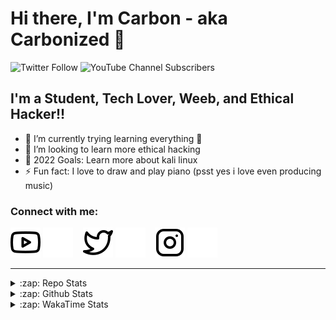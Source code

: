 # Hi there, I'm Carbon - aka Carbonized 👋

![Twitter Follow](https://img.shields.io/twitter/follow/CarbonEmSelf?color=%231DA1F2&logo=Twitter&style=for-the-badge)
![YouTube Channel Subscribers](https://img.shields.io/youtube/channel/subscribers/UC9Vm_yzyskUPAjnqaoc36XQ?color=%23FF0000&label=Carbonized&logo=Youtube&logoColor=%23FF0000&style=for-the-badge)

## I'm a Student, Tech Lover, Weeb, and Ethical Hacker!!

- 🌱 I’m currently trying learning everything 🤣
- 👯 I’m looking to learn more ethical hacking
- 🥅 2022 Goals: Learn more about kali linux
- ⚡ Fun fact: I love to draw and play piano (psst yes i love even producing music)

### Connect with me:

[![website](./img/youtube-light.svg)](https://youtube.com/channel/UC9Vm_yzyskUPAjnqaoc36XQ#gh-light-mode-only)
[![website](./img/youtube-dark.svg)](https://youtube.com/channel/UC9Vm_yzyskUPAjnqaoc36XQ#gh-dark-mode-only)
&nbsp;&nbsp;
[![website](./img/twitter-light.svg)](https://twitter.com/CarbonEmSelf#gh-light-mode-only)
[![website](./img/twitter-dark.svg)](https://twitter.com/CarbonEmSelf#gh-dark-mode-only)
&nbsp;&nbsp;
[![website](./img/instagram-light.svg)](https://instagram.com/carbonemself#gh-light-mode-only)
[![website](./img/instagram-dark.svg)](https://instagram.com/carbonemself#gh-dark-mode-only)

---

<details>
    <summary>:zap: Repo Stats</summary>

<!--START_SECTION:activity-->

</details>

<details>
    <summary>:zap: Github Stats</summary>

![Carbon's GitHub stats](https://github-readme-stats-carbonemself.vercel.app/api?username=CarbonEmSelf&showicons=true&theme=material-palenight)

</details>

<details>
    <summary>:zap: WakaTime Stats</summary>

<!--START_SECTION:waka-->
![Code Time](http://img.shields.io/badge/Code%20Time-4%20hrs%2014%20mins-blue)

![Profile Views](http://img.shields.io/badge/Profile%20Views-8-blue)

**🐱 My GitHub Data** 

> 🏆 29 Contributions in the Year 2022
 > 
> 📦 1.6 kB Used in GitHub's Storage 
 > 
> 🚫 Not Opted to Hire
 > 
> 📜 2 Public Repositories 
 > 
> 🔑 2 Private Repositories  
 > 
**I'm an Early 🐤** 

```text
🌞 Morning    9 commits      ██████░░░░░░░░░░░░░░░░░░░   23.68% 
🌆 Daytime    24 commits     ███████████████░░░░░░░░░░   63.16% 
🌃 Evening    5 commits      ███░░░░░░░░░░░░░░░░░░░░░░   13.16% 
🌙 Night      0 commits      ░░░░░░░░░░░░░░░░░░░░░░░░░   0.0%

```
📅 **I'm Most Productive on Thursday** 

```text
Monday       1 commits      ░░░░░░░░░░░░░░░░░░░░░░░░░   2.63% 
Tuesday      0 commits      ░░░░░░░░░░░░░░░░░░░░░░░░░   0.0% 
Wednesday    0 commits      ░░░░░░░░░░░░░░░░░░░░░░░░░   0.0% 
Thursday     33 commits     █████████████████████░░░░   86.84% 
Friday       4 commits      ██░░░░░░░░░░░░░░░░░░░░░░░   10.53% 
Saturday     0 commits      ░░░░░░░░░░░░░░░░░░░░░░░░░   0.0% 
Sunday       0 commits      ░░░░░░░░░░░░░░░░░░░░░░░░░   0.0%

```


📊 **This Week I Spent My Time On** 

```text
⌚︎ Time Zone: Asia/Kolkata

💬 Programming Languages: 
Python                   47 mins             ███████████████░░░░░░░░░░   62.25% 
Markdown                 21 mins             ███████░░░░░░░░░░░░░░░░░░   28.71% 
Text                     6 mins              ██░░░░░░░░░░░░░░░░░░░░░░░   8.99% 
Other                    0 secs              ░░░░░░░░░░░░░░░░░░░░░░░░░   0.04%

🔥 Editors: 
VS Code                  1 hr 15 mins        █████████████████████████   100.0%

🐱‍💻 Projects: 
PR0XY2.0_                1 hr 15 mins        █████████████████████████   100.0%

💻 Operating System: 
Linux                    1 hr 15 mins        █████████████████████████   100.0%

```

**I Mostly Code in Python** 

```text
Python                   2 repos             █████████████████████████   100.0%

```


**Timeline**

![Chart not found](https://raw.githubusercontent.com/CarbonEmSelf/CarbonEmSelf/master/charts/bar_graph.png) 


 Last Updated on 30/05/2022 18:47:14 UTC
<!--END_SECTION:waka-->

</details>
